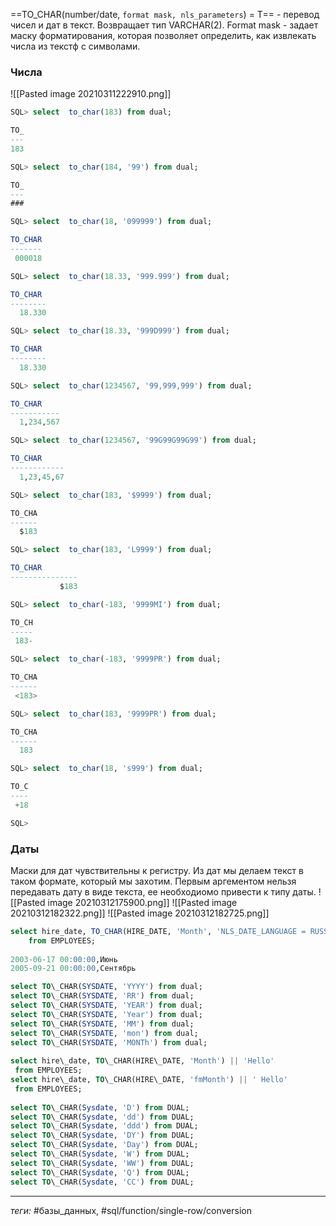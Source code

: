 ==TO\_CHAR(number/date, `format mask, nls_parameters`) = T== - перевод чисел и дат в текст. Возвращает тип VARCHAR(2). Format mask - задает маску форматирования, которая позволяет определить, как извлекать числа из текстф с символами.

### Числа
![[Pasted image 20210311222910.png]]

```sql
SQL> select  to_char(183) from dual;

TO_
---
183

SQL> select  to_char(184, '99') from dual;

TO_
---
###

SQL> select  to_char(18, '099999') from dual;

TO_CHAR
-------
 000018

SQL> select  to_char(18.33, '999.999') from dual;

TO_CHAR
--------
  18.330

SQL> select  to_char(18.33, '999D999') from dual;

TO_CHAR
--------
  18.330

SQL> select  to_char(1234567, '99,999,999') from dual;

TO_CHAR
-----------
  1,234,567

SQL> select  to_char(1234567, '99G99G99G99') from dual;

TO_CHAR
------------
  1,23,45,67

SQL> select  to_char(183, '$9999') from dual;

TO_CHA
------
  $183

SQL> select  to_char(183, 'L9999') from dual;

TO_CHAR
---------------
           $183

SQL> select  to_char(-183, '9999MI') from dual;

TO_CH
-----
 183-

SQL> select  to_char(-183, '9999PR') from dual;

TO_CHA
------
 <183>

SQL> select  to_char(183, '9999PR') from dual;

TO_CHA
------
  183

SQL> select  to_char(18, 's999') from dual;

TO_C
----
 +18

SQL>

```

### Даты  
Маски для дат чувствительны к регистру. Из дат мы делаем текст в таком формате, который мы захотим. Первым аргементом нельзя передавать дату в виде текста, ее необходиомо привести к типу даты.
![[Pasted image 20210312175900.png]]
![[Pasted image 20210312182322.png]]
![[Pasted image 20210312182725.png]]
```sql
select hire_date, TO_CHAR(HIRE_DATE, 'Month', 'NLS_DATE_LANGUAGE = RUSSIAN')  
    from EMPLOYEES;
	
2003-06-17 00:00:00,Июнь    
2005-09-21 00:00:00,Сентябрь
```

```sql
select TO\_CHAR(SYSDATE, 'YYYY') from dual;  
select TO\_CHAR(SYSDATE, 'RR') from dual;  
select TO\_CHAR(SYSDATE, 'YEAR') from dual;  
select TO\_CHAR(SYSDATE, 'Year') from dual;  
select TO\_CHAR(SYSDATE, 'MM') from dual;  
select TO\_CHAR(SYSDATE, 'mon') from dual;  
select TO\_CHAR(SYSDATE, 'MONTh') from dual;  
  
select hire\_date, TO\_CHAR(HIRE\_DATE, 'Month') || 'Hello'  
 from EMPLOYEES;  
select hire\_date, TO\_CHAR(HIRE\_DATE, 'fmMonth') || ' Hello'  
 from EMPLOYEES;  
  
select TO\_CHAR(Sysdate, 'D') from DUAL;  
select TO\_CHAR(Sysdate, 'dd') from DUAL;  
select TO\_CHAR(Sysdate, 'ddd') from DUAL; 
select TO\_CHAR(Sysdate, 'DY') from DUAL; 
select TO\_CHAR(Sysdate, 'Day') from DUAL;
select TO\_CHAR(Sysdate, 'W') from DUAL; 
select TO\_CHAR(Sysdate, 'WW') from DUAL; 
select TO\_CHAR(Sysdate, 'Q') from DUAL; 
select TO\_CHAR(Sysdate, 'CC') from DUAL; 


```

---
*теги:* #базы_данных, #sql/function/single-row/conversion